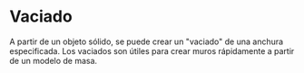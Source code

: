 # Vaciado

A partir de un objeto sólido, se puede crear un "vaciado" de una anchura especificada. Los vaciados son útiles para crear muros rápidamente a partir de un modelo de masa.
